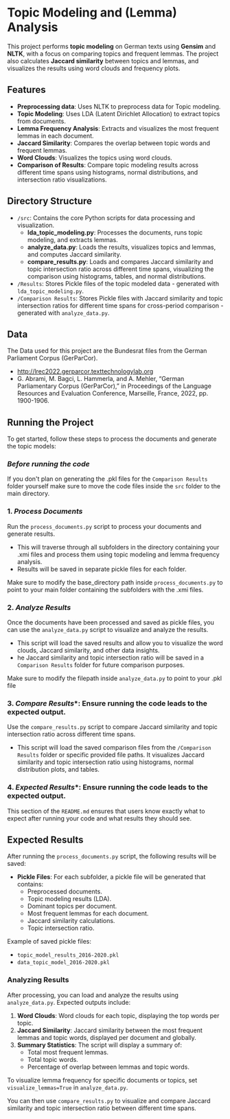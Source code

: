 # Topic Modeling and (Lemma) Analysis

This project performs **topic modeling** on German texts using **Gensim** and **NLTK**, with a focus on comparing topics and frequent lemmas. The project also calculates **Jaccard similarity** between topics and lemmas, and visualizes the results using word clouds and frequency plots.

## Features
- **Preprocessing data**: Uses NLTK to preprocess data for Topic modeling.
- **Topic Modeling**: Uses LDA (Latent Dirichlet Allocation) to extract topics from documents.
- **Lemma Frequency Analysis**: Extracts and visualizes the most frequent lemmas in each document.
- **Jaccard Similarity**: Compares the overlap between topic words and frequent lemmas.
- **Word Clouds**: Visualizes the topics using word clouds.
-  **Comparison of Results**: Compare topic modeling results across different time spans using histograms, normal distributions, and intersection ratio visualizations.

## Directory Structure
- `/src`: Contains the core Python scripts for data processing and visualization.
  - **lda_topic_modeling.py**: Processes the documents, runs topic modeling, and extracts lemmas.
  - **analyze_data.py**: Loads the results, visualizes topics and lemmas, and computes Jaccard similarity.
  - **compare_results.py**: Loads and compares Jaccard similarity and topic intersection ratio across different time spans, visualizing the comparison using histograms, tables, and normal distributions.
- `/Results`: Stores Pickle files of the topic modeled data - generated with `lda_topic_modeling.py`.
- `/Comparison Results`: Stores Pickle files with Jaccard similarity and topic intersection ratios for different time spans for cross-period comparison - generated with `analyze_data.py`.

## Data

The Data used for this project are the Bundesrat files from the German Parliament Corpus (GerParCor). 
- http://lrec2022.gerparcor.texttechnologylab.org
- G. Abrami, M. Bagci, L. Hammerla, and A. Mehler, “German Parliamentary Corpus (GerParCor),” in Proceedings of the Language Resources and Evaluation Conference, Marseille, France, 2022, pp. 1900-1906.

## Running the Project

To get started, follow these steps to process the documents and generate the topic models:

### *Before running the code* 
If you don't plan on generating the .pkl files for the `Comparison Results` folder yourself make sure to move the code files inside the `src` folder to the main directory.

### 1. *Process Documents*
Run the `process_documents.py` script to process your documents and generate results.
- This will traverse through all subfolders in the directory containing your .xmi files and process them using topic modeling and lemma frequency analysis.
- Results will be saved in separate pickle files for each folder.

Make sure to modify the base_directory path inside `process_documents.py` to point to your main folder containing the subfolders with the .xmi files.

### 2. *Analyze Results*
Once the documents have been processed and saved as pickle files, you can use the `analyze_data.py` script to visualize and analyze the results.
- This script will load the saved results and allow you to visualize the word clouds, Jaccard similarity, and other data insights.
- he Jaccard similarity and topic intersection ratio will be saved in a `Comparison Results` folder for future comparison purposes.

Make sure to modify the filepath inside `analyze_data.py` to point to your .pkl file

### 3. *Compare Results**: Ensure running the code leads to the expected output.
Use the `compare_results.py` script to compare Jaccard similarity and topic intersection ratio across different time spans.
- This script will load the saved comparison files from the `/Comparison Results` folder or specific provided file paths.
It visualizes Jaccard similarity and topic intersection ratio using histograms, normal distribution plots, and tables.

### 4. *Expected Results**: Ensure running the code leads to the expected output.
This section of the `README.md` ensures that users know exactly what to expect after running your code and what results they should see.

## Expected Results

After running the `process_documents.py` script, the following results will be saved:

- **Pickle Files**: For each subfolder, a pickle file will be generated that contains:
  - Preprocessed documents.
  - Topic modeling results (LDA).
  - Dominant topics per document.
  - Most frequent lemmas for each document.
  - Jaccard similarity calculations.
  - Topic intersection ratio.

Example of saved pickle files: 
- `topic_model_results_2016-2020.pkl`
- `data_topic_model_2016-2020.pkl`

### Analyzing Results

After processing, you can load and analyze the results using `analyze_data.py`. Expected outputs include:

1. **Word Clouds**: Word clouds for each topic, displaying the top words per topic.
2. **Jaccard Similarity**: Jaccard similarity between the most frequent lemmas and topic words, displayed per document and globally.
3. **Summary Statistics**: The script will display a summary of:
   - Total most frequent lemmas.
   - Total topic words.
   - Percentage of overlap between lemmas and topic words.
   
To visualize lemma frequency for specific documents or topics, set `visualize_lemmas=True` in `analyze_data.py`.

You can then use `compare_results.py` to visualize and compare Jaccard similarity and topic intersection ratio between different time spans.
